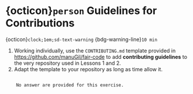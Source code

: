 
# {octicon}`person` Guidelines for Contributions
{octicon}`clock;1em;sd-text-warning` {bdg-warning-line}`10 min`

1. Working individually, use the `CONTRIBUTING.md` template provided in https://github.com/manuGil/fair-code to add **contributing guidelines** to the very repository used in Lessons 1 and 2. 
2. Adapt the template to your repository as long as time allow it.

```{dropdown} Answers

    No answer are provided for this exercise.

```